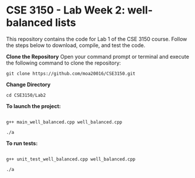 # CSE 3150 - Lab Week 2: well-balanced lists

This repository contains the code for Lab 1 of the CSE 3150 course. Follow the steps below to download, compile, and test the code.

**Clone the Repository**
Open your command prompt or terminal and execute the following command to clone the repository:
```shell
git clone https://github.com/moa20016/CSE3150.git
```
**Change Directory**

```shell
cd CSE3150/Lab2
```
**To launch the project:**

```shell

g++ main_well_balanced.cpp well_balanced.cpp
```
```shell
./a
```


**To run tests:**

```shell

g++ unit_test_well_balanced.cpp well_balanced.cpp
```
```shell
./a
```

